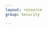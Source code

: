 ```yaml
---
layout: resource
group: Security

---
```

<!-- General resources go here -->

<!-- #### Beginner -->

<!-- #### Intermediate -->

<!-- #### Advanced -->

<!-- #### Jedi -->
